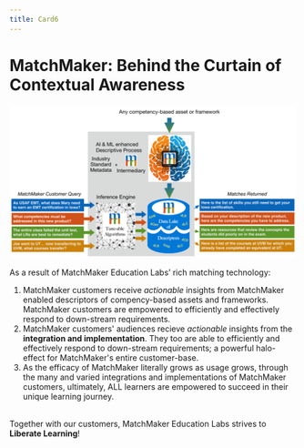 ```yaml
---
title: Card6
---
```

# MatchMaker: Behind the Curtain of Contextual Awareness

![MatchMaker Complete Diagram](/mmassets/MM-Detail.svg)

As a result of MatchMaker Education Labs’ rich matching technology:

1. MatchMaker customers receive *actionable* insights from MatchMaker enabled descriptors of compency-based assets and frameworks. MatchMaker customers are empowered to efficiently and effectively respond to down-stream requirements.<br/>
2. MatchMaker customers' audiences recieve *actionable* insights from the  **integration and implementation**. They too are able to efficiently and effectively respond to down-stream requirements; a powerful halo-effect for MatchMaker's entire customer-base. 
3. As the efficacy of MatchMaker literally grows as usage grows, through the many and varied integrations and implementations of MatchMaker customers, ultimately, ALL learners are empowered to succeed in their unique learning journey.<br/><br/>
<p class="text-center">Together with our customers, MatchMaker Education Labs strives to <strong>Liberate Learning</strong>!</p>

